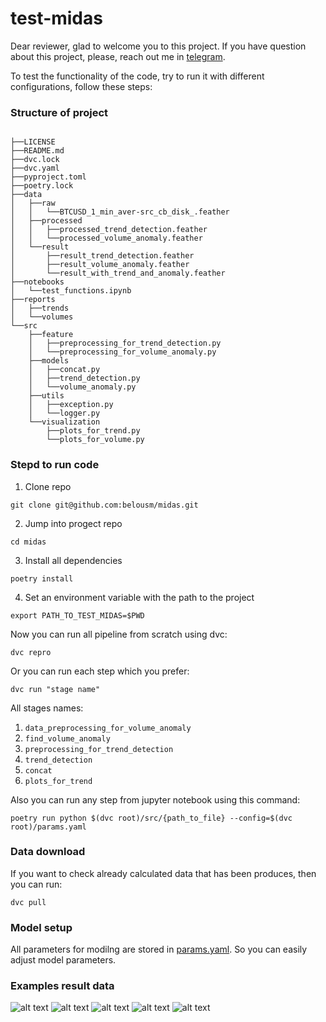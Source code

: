 # test-midas

Dear reviewer, glad to welcome you to this project.
If you have question about this project, please, reach out me in [telegram](https://t.me/belousm).

To test the functionality of the code, try to run it with different configurations, follow these steps:

### Structure of project
```

├──LICENSE
├──README.md
├──dvc.lock
├──dvc.yaml
├──pyproject.toml
├──poetry.lock
├──data
│   ├──raw
│   │   └──BTCUSD_1_min_aver-src_cb_disk_.feather
│   ├──processed
│   │   ├──processed_trend_detection.feather
│   │   └──processed_volume_anomaly.feather
│   └──result
│       ├──result_trend_detection.feather
│       ├──result_volume_anomaly.feather
│       └──result_with_trend_and_anomaly.feather
├──notebooks
│   └──test_functions.ipynb
├──reports
│   ├──trends
│   └──volumes
└──src
    ├──feature
    │   ├──preprocessing_for_trend_detection.py
    │   └──preprocessing_for_volume_anomaly.py
    ├──models
    │   ├──concat.py
    │   ├──trend_detection.py
    │   └──volume_anomaly.py
    ├──utils
    │   ├──exception.py
    │   └──logger.py
    └──visualization
        ├──plots_for_trend.py
        └──plots_for_volume.py

```

### Stepd to run code
1. Clone repo 
```
git clone git@github.com:belousm/midas.git
```

2. Jump into progect repo 
```
cd midas
```
3. Install all dependencies 
```
poetry install
```
4. Set an environment variable with the path to the project
```
export PATH_TO_TEST_MIDAS=$PWD
```

Now you can run all pipeline from scratch using dvc: 
```
dvc repro
```

Or you can run each step which you prefer: 
```
dvc run "stage name"
```

All stages names: 

1. `data_preprocessing_for_volume_anomaly`
2. `find_volume_anomaly`
3. `preprocessing_for_trend_detection`
4. `trend_detection`
5. `concat`
6. `plots_for_trend`

Also you can run any step from jupyter notebook using this command:
```
poetry run python $(dvc root)/src/{path_to_file} --config=$(dvc root)/params.yaml
```

### Data download
If you want to check already calculated data that has been produces, then you can run:
```
dvc pull
```

### Model setup
All parameters for modilng are stored in [params.yaml](https://github.com/belousm/midas/blob/master/params.yaml). So you can easily adjust model parameters.

### Examples result data
![alt text](https://i.imgur.com/MX2iZMC.png)
![alt text](https://i.imgur.com/mZat64b.png)
![alt text](https://i.imgur.com/ldAD5bI.png)
![alt text](https://i.imgur.com/sTpN7BO.png)
![alt text](https://i.imgur.com/ayw94ME.png)
